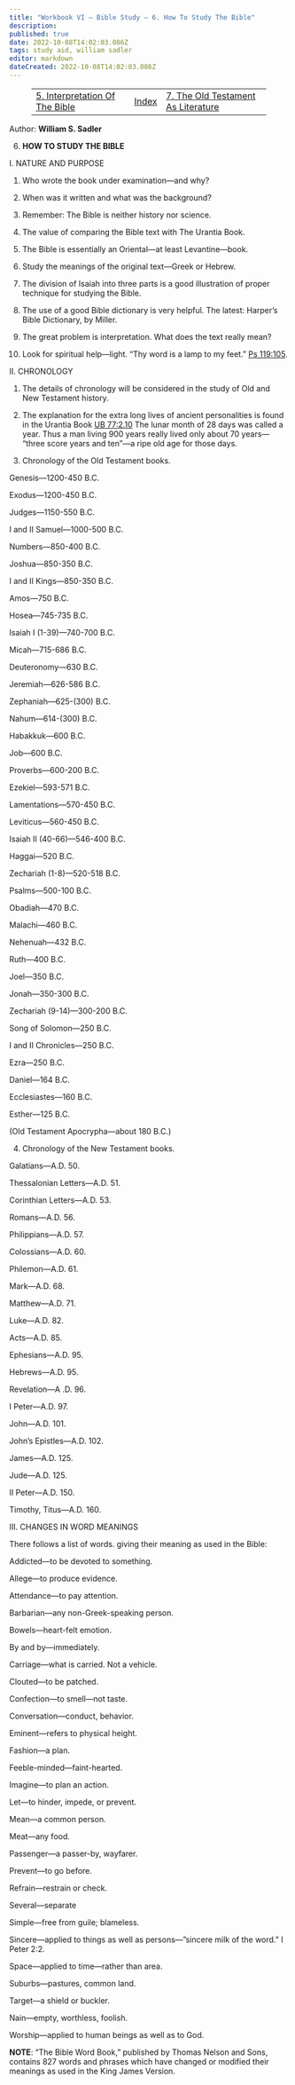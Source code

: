 ```yaml
---
title: "Workbook VI — Bible Study — 6. How To Study The Bible"
description: 
published: true
date: 2022-10-08T14:02:03.086Z
tags: study aid, william sadler
editor: markdown
dateCreated: 2022-10-08T14:02:03.086Z
---
```


<figure class="table chapter-navigator">
	<table>
		<tbody>
		<tr>
			<td><a href="/en/article/William_S_Sadler/Workbook_6_Bible_Study/History_1_5">5. Interpretation Of The Bible</a></td>
			<td><a href="/en/article/William_S_Sadler/Workbook_6_Bible_Study/Index">Index</a></td>
			<td><a href="/en/article/William_S_Sadler/Workbook_6_Bible_Study/History_1_7">7. The Old Testament As Literature</a></td>
		</tr>
		</tbody>
	</table>
</figure>

Author: **William S. Sadler**


6. **HOW TO STUDY THE BIBLE**

I. NATURE AND PURPOSE

1. Who wrote the book under examination—and why?

2. When was it written and what was the background?

3. Remember: The Bible is neither history nor science.

4. The value of comparing the Bible text with The Urantia Book.

5. The Bible is essentially an Oriental—at least Levantine—book.

6. Study the meanings of the original text—Greek or Hebrew.

7. The division of Isaiah into three parts is a good illustration of proper technique for studying the Bible.

8. The use of a good Bible dictionary is very helpful. The latest: Harper’s Bible Dictionary, by Miller.

9. The great problem is interpretation. What does the text really mean?

10. Look for spiritual help—light. “Thy word is a lamp to my feet.” [Ps 119:105](/en/Bible/Psalms/119#v105).

II. CHRONOLOGY

1. The details of chronology will be considered in the study of Old and New Testament history.

2. The explanation for the extra long lives of ancient personalities is found in the Urantia Book [UB 77:2.10](/en/The_Urantia_Book/77#p2_10) The lunar month of 28 days was called a year. Thus a man living 900 years really lived only about 70 years— “three score years and ten”—a ripe old age for those days.

3. Chronology of the Old Testament books.

Genesis—1200-450 B.C.

Exodus—1200-450 B.C.

Judges—1150-550 B.C.

I and II Samuel—1000-500 B.C.

Numbers—850-400 B.C.

Joshua—850-350 B.C.

I and II Kings—850-350 B.C.

Amos—750 B.C.

Hosea—745-735 B.C.

Isaiah I (1-39)—740-700 B.C.

Micah—715-686 B.C.

Deuteronomy—630 B.C.

Jeremiah—626-586 B.C.

Zephaniah—625-(300) B.C.

Nahum—614-(300) B.C.

Habakkuk—600 B.C.

Job—600 B.C.

Proverbs—600-200 B.C.

Ezekiel—593-571 B.C.

Lamentations—570-450 B.C.

Leviticus—560-450 B.C.

Isaiah II (40-66)—546-400 B.C.

Haggai—520 B.C.

Zechariah (1-8)—520-518 B.C.

Psalms—500-100 B.C.

Obadiah—470 B.C.

Malachi—460 B.C.

Nehenuah—432 B.C.

Ruth—400 B.C.

Joel—350 B.C.

Jonah—350-300 B.C.

Zechariah (9-14)—300-200 B.C.

Song of Solomon—250 B.C.

I and II Chronicles—250 B.C.

Ezra—250 B.C.

Daniel—164 B.C.

Ecclesiastes—160 B.C.

Esther—125 B.C.

(Old Testament Apocrypha—about 180 B.C.)

4. Chronology of the New Testament books.

Galatians—A.D. 50.

Thessalonian Letters—A.D. 51.

Corinthian Letters—A.D. 53.

Romans—A.D. 56.

Philippians—A.D. 57.

Colossians—A.D. 60.

Philemon—A.D. 61.

Mark—A.D. 68.

Matthew—A.D. 71.

Luke—A.D. 82.

Acts—A.D. 85.

Ephesians—A.D. 95.

Hebrews—A.D. 95.

Revelation—A .D. 96.

I Peter—A.D. 97.

John—A.D. 101.

John’s Epistles—A.D. 102.

James—A.D. 125.

Jude—A.D. 125.

II Peter—A.D. 150.

Timothy, Titus—A.D. 160.

III. CHANGES IN WORD MEANINGS

There follows a list of words. giving their meaning as used in the Bible:

Addicted—to be devoted to something.

Allege—to produce evidence.

Attendance—to pay attention.

Barbarian—any non-Greek-speaking person.

Bowels—heart-felt emotion.

By and by—immediately.

Carriage—what is carried. Not a vehicle.

Clouted—to be patched.

Confection—to smell—not taste.

Conversation—conduct, behavior.

Eminent—refers to physical height.

Fashion—a plan.

Feeble-minded—faint-hearted.

Imagine—to plan an action.

Let—to hinder, impede, or prevent.

Mean—a common person.

Meat—any food.

Passenger—a passer-by, wayfarer.

Prevent—to go before.

Refrain—restrain or check.

Several—separate

Simple—free from guile; blameless.

Sincere—applied to things as well as persons—”sincere milk of the word.” I Peter 2:2.

Space—applied to time—rather than area.

Suburbs—pastures, common land.

Target—a shield or buckler.

Nain—empty, worthless, foolish.

Worship—applied to human beings as well as to God.

**NOTE**: “The Bible Word Book,” published by Thomas Nelson and Sons, contains 827 words and phrases which have changed or modified their meanings as used in the King James Version.


<br>

